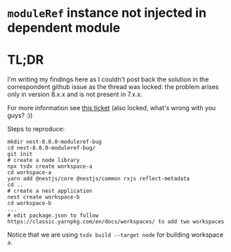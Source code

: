 # `moduleRef` instance not injected in dependent module


# TL;DR

I'm writing my findings here as I couldn't post back the solution in the correspondent github issue 
as the thread was locked: the problem arises only in version 8.x.x and is not present in 7.x.x.

For more information see [this ticket](https://github.com/nestjs/nest/issues/7568) (also locked, what's wrong with
you guys? :))

Steps to reproduce:

```shell
mkdir nest-8.0.0-moduleref-bug 
cd nest-8.0.0-moduleref-bug/
git init
# create a node library
npx tsdx create workspace-a
cd workspace-a
yarn add @nestjs/core @nestjs/common rxjs reflect-metadata
cd ..
# create a nest application
nest create workspace-b
cd workspace-b
...
# edit package.json to follow https://classic.yarnpkg.com/en/docs/workspaces/ to add two workspaces
```

Notice that we are using `tsdx build --target node` for building workspace `a`.
